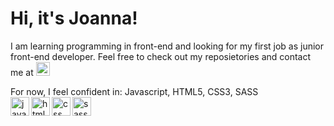 # Hi, it's Joanna! 

I am learning programming in front-end and looking for my first job as junior front-end developer. 
Feel free to check out my reposietories and contact me at [<img alt="joannaignasiak | LinkedIn" width="22px" src="https://cdn.jsdelivr.net/npm/simple-icons@v3/icons/linkedin.svg" />][linkedin]


For now, I feel confident in: Javascript, HTML5, CSS3, SASS<br>
<img align="left" alt="javascript"  width="30px" src="https://img.icons8.com/color/48/000000/javascript-logo-1.png"/>
<img align="left" alt="html5" width="30px" src="https://img.icons8.com/color/48/000000/html-5.png"/>
<img align="left" alt="css" width="30px" src="https://img.icons8.com/color/48/000000/css3.png"/>
<img align="left" alt="sass" width="30px" src="http://logo-load.com/uploads/posts/2016-08/sass-logo.png"/>




[linkedin]: https://www.linkedin.com/in/joanna-ignasiak/

